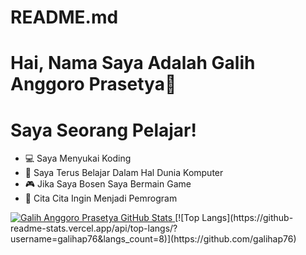 # README.md

# Hai, Nama Saya Adalah Galih Anggoro Prasetya👋

# Saya Seorang Pelajar!
- 💻  Saya Menyukai Koding
- 🌱  Saya Terus Belajar Dalam Hal Dunia Komputer
- 🎮  Jika Saya Bosen Saya Bermain Game
- 🏅  Cita Cita Ingin Menjadi Pemrogram

<a href="http://shells.systems">
  <img src="https://github-readme-stats.vercel.app/api?username=galihap76&show_icons=true&line_height=33&count_private=true&theme=white" alt="Galih Anggoro Prasetya GitHub Stats" />
</a>
[![Top Langs](https://github-readme-stats.vercel.app/api/top-langs/?username=galihap76&langs_count=8)](https://github.com/galihap76)

